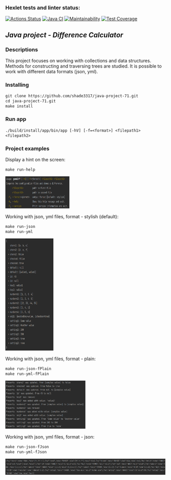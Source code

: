 ### Hexlet tests and linter status:
[![Actions Status](https://github.com/shade3317/java-project-71/actions/workflows/hexlet-check.yml/badge.svg)](https://github.com/shade3317/java-project-71/actions)
[![Java CI](https://github.com/shade3317/java-project-71/actions/workflows/main.yml/badge.svg)](https://github.com/shade3317/java-project-71/actions/workflows/main.yml)
[![Maintainability](https://api.codeclimate.com/v1/badges/4071bdaa150e1e3540b1/maintainability)](https://codeclimate.com/github/shade3317/java-project-71/maintainability)
[![Test Coverage](https://api.codeclimate.com/v1/badges/4071bdaa150e1e3540b1/test_coverage)](https://codeclimate.com/github/shade3317/java-project-71/test_coverage)


## ***Java project - Difference Calculator***


### **Descriptions**
This project focuses on working with collections and data structures. 
Methods for constructing and traversing trees are studied. 
It is possible to work with different data formats (json, yml).


### **Installing**
```
git clone https://github.com/shade3317/java-project-71.git
cd java-project-71.git
make install
```


### **Run app**
```
./build/install/app/bin/app [-hV] [-f=<format>] <filepath1> <filepath2>
```


### **Project examples**
Display a hint on the screen:
```
make run-help
```
<img src="https://github.com/shade3317/ImagesForProjects/blob/master/java-project-71/Help.PNG" width="200" height="100" alt="">

Working with json, yml files, format - stylish (default):
```
make run-json
make run-yml
```
<img src="https://github.com/shade3317/ImagesForProjects/blob/master/java-project-71/Stylish.PNG" width="150" height="350" alt="">

Working with json, yml files, format - plain:
```
make run-json-fPlain
make run-yml-fPlain
```
<img src="https://github.com/shade3317/ImagesForProjects/blob/master/java-project-71/Plain.PNG" width="250" height="150" alt="">

Working with json, yml files, format - json:
```
make run-json-fJson
make run-yml-fJson
```
<img src="https://github.com/shade3317/ImagesForProjects/blob/master/java-project-71/Json.PNG" width="500" height="50" alt="">
